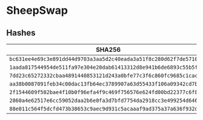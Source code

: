# SheepSwap

## Hashes

| SHA256                                                             |
| ------------------------------------------------------------------ |
| `bc631ee4e69c3e891dd44d9703a3aa5d2c40eada3a51f8c280d62f7de57109f1` |
| `1aada817544954de511fa97e304e20dab61413312d8e941b6de6893c55b5f4f4` |
| `7dd23c65272332cbaa4891440853121d243a0bfe77c3f6c860fc9685c1cac221` |
| `aa38b0087091feb34c00dac13fb64ec3789907a63d55433f106a09342cd7b709` |
| `2f1544609f502bae4f10b0f96efa4f9c469f756576e624fd00bd22377c6f8f82` |
| `2860a4e62517e6cc59052daa2b6e0fa3d7bfd7754da2918cc3e499254d646417` |
| `88e011c564f5dcfd473b38653c9aec9d931c5acaaaf9ad375a37a636f932df0a` |
